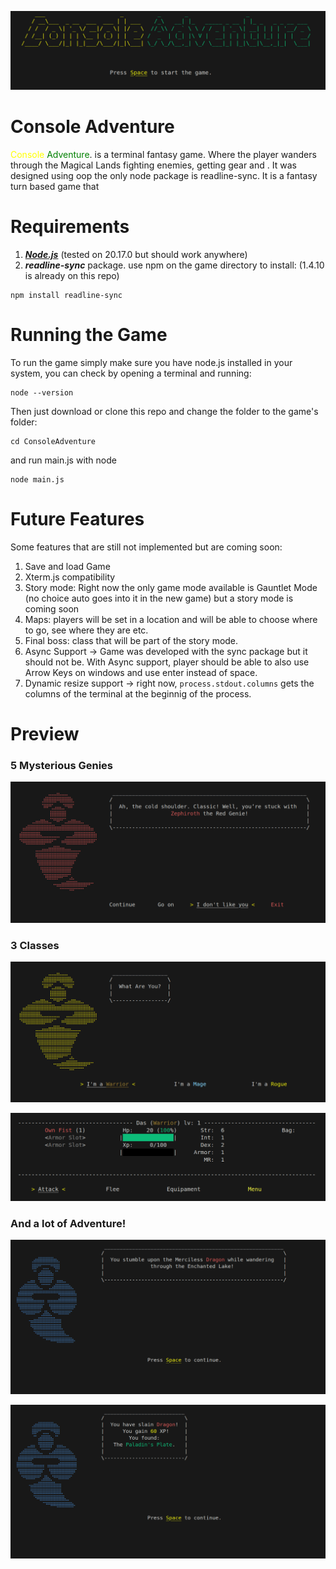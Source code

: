 ![Alt text](./Assets//Logo.png)

# Console Adventure

<span style="color:Yellow">Console</span> <span style="color:Green">Adventure</span>. is a terminal fantasy game. Where 
the player wanders through the Magical Lands fighting enemies, getting gear and .
It was designed using oop the only node package is readline-sync. It is a fantasy turn based game that 

# Requirements

1. ***[Node.js](https://nodejs.org/pt)*** (tested on 20.17.0 but should work anywhere)
2. ***readline-sync*** package. use npm on the game directory to install: (1.4.10 is already on this repo)
```shell
npm install readline-sync
```

# Running the Game
To run the game simply make sure you have node.js installed in your system, you can check by opening a terminal and running:

```shell
node --version
``` 

Then just download or clone this repo and change the folder to the game's folder:
```shell
cd ConsoleAdventure
```
and run main.js with node
```shell
node main.js
```

# Future Features

Some features that are still not implemented but are coming soon:
1. Save and load Game
2. Xterm.js compatibility
3. Story mode: Right now the only game mode available is Gauntlet Mode (no choice auto goes into it in the new game) but a story mode is coming soon
4. Maps: players will be set in a location and will be able to choose where to go, see where they are etc.
5. Final boss: class that will be part of the story mode.
6. Async Support -> Game was developed with the sync package but it should not be. With Async support, player should be able to also use Arrow Keys on windows and use enter instead of space.
7. Dynamic resize support -> right now, ```process.stdout.columns``` gets the columns of the terminal at the beginnig of the process.

# Preview

### 5 Mysterious Genies
![Alt text](./Assets//Genies.png)

### 3 Classes

![Alt text](./Assets//Classes.png)


![Alt text](./Assets//Warrior.png)

### And a lot of Adventure!
![Alt text](./Assets//Adventure2.png)

![Alt text](./Assets//Slain2.png)
